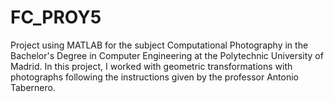 # FC_PROY5
Project using MATLAB for the subject Computational Photography in the Bachelor's Degree in Computer Engineering at the Polytechnic University of Madrid.
In this project, I worked with geometric transformations with photographs following the instructions given by the professor Antonio Tabernero.
